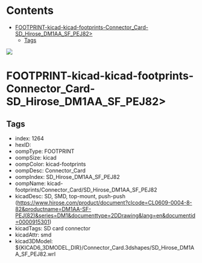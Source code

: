 



Contents
========

* [FOOTPRINT-kicad-kicad-footprints-Connector_Card-SD_Hirose_DM1AA_SF_PEJ82>](#footprint-kicad-kicad-footprints-connector_card-sd_hirose_dm1aa_sf_pej82)
	* [Tags](#tags)
  
![][im]
# FOOTPRINT-kicad-kicad-footprints-Connector_Card-SD_Hirose_DM1AA_SF_PEJ82>

## Tags

- index: 1264
- hexID: 
- oompType: FOOTPRINT
- oompSize: kicad
- oompColor: kicad-footprints
- oompDesc: Connector_Card
- oompIndex: SD_Hirose_DM1AA_SF_PEJ82
- oompName: kicad-footprints/Connector_Card/SD_Hirose_DM1AA_SF_PEJ82
- kicadDesc: SD, SMD, top-mount, push-push (https://www.hirose.com/product/document?clcode=CL0609-0004-8-82&productname=DM1AA-SF-PEJ(82)&series=DM1&documenttype=2DDrawing&lang=en&documentid=0000915301)
- kicadTags: SD card connector
- kicadAttr: smd
- kicad3DModel: ${KICAD6_3DMODEL_DIR}/Connector_Card.3dshapes/SD_Hirose_DM1AA_SF_PEJ82.wrl



[im]: image.png
